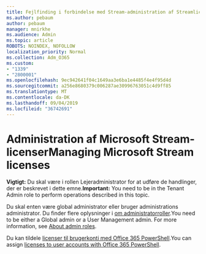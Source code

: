 ```yaml
---
title: Fejlfinding i forbindelse med Stream-administration af Streamlicenser
ms.author: pebaum
author: pebaum
manager: mnirkhe
ms.audience: Admin
ms.topic: article
ROBOTS: NOINDEX, NOFOLLOW
localization_priority: Normal
ms.collection: Adm_O365
ms.custom:
- "1339"
- "2800001"
ms.openlocfilehash: 9ec942641f04c1649aa3e6ba1e4485f4e4f95d4d
ms.sourcegitcommit: a256e8680379c006287ae30996763051c4d9ff85
ms.translationtype: MT
ms.contentlocale: da-DK
ms.lasthandoff: 09/04/2019
ms.locfileid: "36742691"
---
```

# <a name="managing-microsoft-stream-licenses"></a><span data-ttu-id="f98c7-102">Administration af Microsoft Stream-licenser</span><span class="sxs-lookup"><span data-stu-id="f98c7-102">Managing Microsoft Stream licenses</span></span>

<span data-ttu-id="f98c7-103">**Vigtigt:** Du skal være i rollen Lejeradministrator for at udføre de handlinger, der er beskrevet i dette emne.</span><span class="sxs-lookup"><span data-stu-id="f98c7-103">**Important:** You need to be in the Tenant Admin role to perform operations described in this topic.</span></span>

<span data-ttu-id="f98c7-104">Du skal enten være global administrator eller bruger administrations administrator. Du finder flere oplysninger i [om administratorroller](https://docs.microsoft.com/office365/admin/add-users/about-admin-roles).</span><span class="sxs-lookup"><span data-stu-id="f98c7-104">You need to be either a Global admin or a User Management admin. For more information, see [About admin roles](https://docs.microsoft.com/office365/admin/add-users/about-admin-roles).</span></span>

<span data-ttu-id="f98c7-105">Du kan tildele [licenser til brugerkonti med Office 365 PowerShell](https://go.microsoft.com/fwlink/p/?linkid=850410).</span><span class="sxs-lookup"><span data-stu-id="f98c7-105">You can assign [licenses to user accounts with Office 365 PowerShell](https://go.microsoft.com/fwlink/p/?linkid=850410).</span></span>

